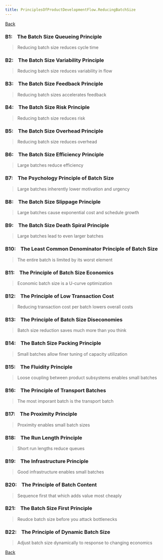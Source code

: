 ```yaml
---
title: PrinciplesOfProductDevelopmentFlow.ReducingBatchSize
---
```

[Back](PrinciplesOfProductDevelopmentFlow)

### B1:    The Batch Size Queueing Principle 
> Reducing batch size reduces cycle time

### B2:    The Batch Size Variability Principle 
> Reducing batch size reduces variability in flow

### B3:    The Batch Size Feedback Principle 
> Reducing batch sizes accelerates feedback

### B4:    The Batch Size Risk Principle 
> Reducing batch size reduces risk

### B5:    The Batch Size Overhead Principle 
> Reducing batch size reduces overhead

### B6:    The Batch Size Efficiency Principle 
> Large batches reduce efficiency

### B7:    The Psychology Principle of Batch Size 
> Large batches inherently lower motivation and urgency

### B8:    The Batch Size Slippage Principle 
> Large batches cause exponential cost and schedule growth

### B9:    The Batch Size Death Spiral Principle 
> Large batches lead to even larger batches

### B10:    The Least Common Denominator Principle of Batch Size 
> The entire batch is limited by its worst element

### B11:    The Principle of Batch Size Economics 
> Economic batch size is a U-curve optimization

### B12:    The Principle of Low Transaction Cost 
> Reducing transaction cost per batch lowers overall costs

### B13:    The Principle of Batch Size Diseconomies 
> Batch size reduction saves much more than you think

### B14:    The Batch Size Packing Principle 
> Small batches allow finer tuning of capacity utilization

### B15:    The Fluidity Principle 
> Loose coupling between product subsystems enables small batches

### B16:    The Principle of Transport Batches 
> The most imporant batch is the transport batch

### B17:    The Proximity Principle 
> Proximity enables small batch sizes

### B18:    The Run Length Principle 
> Short run lengths reduce queues

### B19:    The Infrastructure Principle 
> Good infrastructure enables small batches

### B20:    The Principle of Batch Content
> Sequence first that which adds value most cheaply

### B21:    The Batch Size First Principle 
> Reudce batch size before you attack bottlenecks

### B22:    The Principle of Dynamic Batch Size
> Adjust batch size dynamically to response to changing economics

[Back](PrinciplesOfProductDevelopmentFlow)
